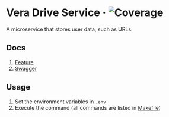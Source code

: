 # Vera Drive Service &middot; ![Coverage](https://img.shields.io/badge/Coverage-81.1%25-brightgreen)

A microservice that stores user data, such as URLs.

## Docs

1. [Feature](./docs/spec_feature.md)
2. [Swagger](https://drive.vera.sninjo.com/docs)

## Usage

1. Set the environment variables in `.env`
2. Execute the command (all commands are listed in [Makefile](./Makefile))
